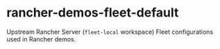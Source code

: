 # rancher-demos-fleet-default

Upstream Rancher Server (`fleet-local` workspace) Fleet configurations used in Rancher demos.
